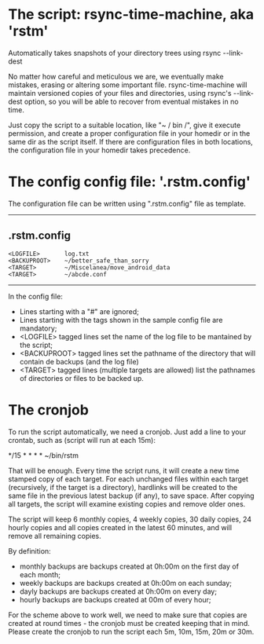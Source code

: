 # The script: rsync-time-machine, aka 'rstm'
Automatically takes snapshots of your directory trees using rsync --link-dest

No matter how careful and meticulous we are, we eventually make mistakes, erasing or altering some important file.
rsync-time-machine will maintain versioned copies of your files and directories, using rsync's --link-dest option, so you will be able to recover from eventual mistakes in no time.

Just copy the script to a suitable location, like "~ / bin /", give it execute permission, and create a proper configuration file in your homedir or in the same dir as the script itself. If there are configuration files in both locations, the configuration file in your homedir takes precedence.

# The config config file: '.rstm.config'
The configuration file can be written using ".rstm.config" file as template.

--------------
.rstm.config
--------------
    <LOGFILE>       log.txt
    <BACKUPROOT>    ~/better_safe_than_sorry
    <TARGET>        ~/Miscelanea/move_android_data
    <TARGET>        ~/abcde.conf
--------------

In the config file:
* Lines starting with a "#" are ignored;
* Lines starting with the tags shown in the sample config file are mandatory;
* \<LOGFILE> tagged lines set the name of the log file to be mantained by the script;
* \<BACKUPROOT> tagged lines set the pathname of the directory that will contain de backups (and the log file)
* \<TARGET> tagged lines (multiple targets are allowed) list the pathnames of directories or files to be backed up.

# The cronjob
To run the script automatically, we need a cronjob. Just add a line to your crontab, such as (script will run at each 15m):

\*/15 * * * * ~/bin/rstm

That will be enough. Every time the script runs, it will create a new time stamped copy of each target. For each unchanged files within each target (recursively, if the target is a directory), hardlinks will be created to the same file in the previous latest backup (if any), to save space. After copying all targets, the script will examine existing copies and remove older ones.

The script will keep 6 monthly copies, 4 weekly copies, 30 daily copies, 24 hourly copies and all copies created in the latest 60 minutes, and will remove all remaining copies.

By definition:
* monthly backups are backups created at 0h:00m on the first day of each month;
* weekly backups are backups created at 0h:00m on each sunday;
* dayly backups are backups created at 0h:00m on every day;
* hourly backups are backups created at 00m of every hour;

For the scheme above to work well, we need to make sure that copies are created at round times - the cronjob must be created keeping that in mind. Please create the cronjob to run the script each 5m, 10m, 15m, 20m or 30m.
